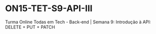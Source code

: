 # ON15-TET-S9-API-III
Turma Online Todas em Tech - Back-end | Semana 9: Introdução à API: DELETE + PUT + PATCH